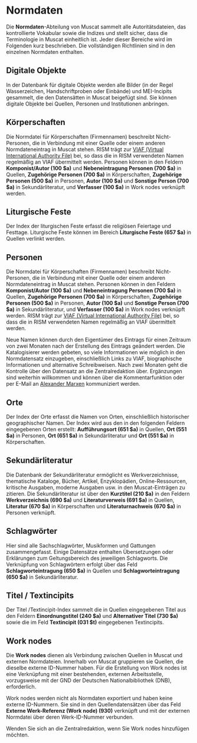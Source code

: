 # Normdaten

Die **Normdaten**-Abteilung von Muscat sammelt alle Autoritätsdateien, das kontrollierte Vokabular sowie die Indizes und stellt sicher, dass die Terminologie in Muscat einheitlich ist. Jeder dieser Bereiche wird im Folgenden kurz beschrieben. Die vollständigen Richtlinien sind in den einzelnen Normdaten enthalten.

## Digitale Objekte

In der Datenbank für digitale Objekte werden alle Bilder (in der Regel Wasserzeichen, Handschriftproben oder Einbände) und MEI-Incipits gesammelt, die den Datensätten in Muscat beigefügt sind. Sie können digitale Objekte bei Quellen, Personen und Institutionen anbringen.

## Körperschaften

Die Normdatei für Körperschaften (Firmennamen) beschreibt Nicht-Personen, die in Verbindung mit einer Quelle oder einem anderen Normdateneintrag in Muscat stehen. RISM trägt zur [VIAF (Virtual International Authority File)](https://www.viaf.org/) bei, so dass die in RISM verwendeten Namen regelmäßig an VIAF übermittelt werden. Personen können in den Feldern **Komponist/Autor (100 $a)** und **Nebeneintragung Personen (700 $a)** in Quellen, **Zugehörige Personen (700 $a)** in Körperschaften, **Zugehörige Personen (500 $a)** in Personen, **Autor (100 $a)** und **Sonstige Person (700 $a)** in Sekundärliteratur, und **Verfasser (100 $a)** in Work nodes verknüpft werden.

## Liturgische Feste

Der Index der liturgischen Feste erfasst die religiösen Feiertage und Festtage. Liturgische Feste können im Bereich **Liturgische Feste (657 $a)** in Quellen verlinkt werden.

## Personen

Die Normdatei für Körperschaften (Firmennamen) beschreibt Nicht-Personen, die in Verbindung mit einer Quelle oder einem anderen Normdateneintrag in Muscat stehen. Personen können in den Feldern **Komponist/Autor (100 $a)** und **Nebeneintragung Personen (700 $a)** in Quellen, **Zugehörige Personen (700 $a)** in Körperschaften, **Zugehörige Personen (500 $a)** in Personen, **Autor (100 $a)** und **Sonstige Person (700 $a)** in Sekundärliteratur, und **Verfasser (100 $a)** in Work nodes verknüpft werden. RISM trägt zur [VIAF (Virtual International Authority File)](https://www.viaf.org/) bei, so dass die in RISM verwendeten Namen regelmäßig an VIAF übermittelt werden.

Neue Namen können durch den Eigentümer des Eintrags für einen Zeitraum von zwei Monaten nach der Erstellung des Eintrags geändert werden. Die Katalogisierer werden gebeten, so viele Informationen wie möglich in den Normdatensatz einzugeben, einschließlich Links zu VIAF, biographische Informationen und alternative Schreibweisen. Nach zwei Monaten geht die Kontrolle über den Datensatz an die Zentralredaktion über. Ergänzungen sind weiterhin willkommen und können über die Kommentarfunktion oder per E-Mail an [Alexander Marxen](mailto:alexander.marxen@rism.info) kommuniziert werden.

## Orte

Der Index der Orte erfasst die Namen von Orten, einschließlich historischer geographischer Namen. Der Index wird aus den in den folgenden Feldern eingegebenen Orten erstellt: **Aufführungsort (651 $a)** in Quellen, **Ort (551 $a)** in Personen, **Ort (651 $a)** in Sekundärliteratur und **Ort (551 $a)** in Körperschaften.

## Sekundärliteratur

Die Datenbank der Sekundärliteratur ermöglicht es Werkverzeichnisse, thematische Kataloge, Bücher, Artikel, Enzyklopädien, Online-Ressourcen, kritische Ausgaben, moderne Ausgaben usw. in den Muscat-Einträgen zu zitieren. Die Sekundärliteratur ist über den **Kurztitel (210 $a)** in den Feldern **Werkverzeichnis (690 $a)** und **Literaturverweis (691 $a)** in Quellen, **Literatur (670 $a)** in Körperschaften und **Literaturnachweis (670 $a)** in Personen verknüpft.

## Schlagwörter

Hier sind alle Sachschlagwörter, Musikformen und Gattungen zusammengefasst. Einige Datensätze enthalten Übersetzungen oder Erklärungen zum Geltungsbereich des jeweiligen Schlagworts. Die Verknüpfung von Schlagwörtern erfolgt über das Feld **Schlagworteintragung (650 $a)** in Quellen und **Schlagworteintragung (650 $a)** in Sekundärliteratur.

## Titel / Textincipits

Der Titel /Textincipit-Index sammelt die in Quellen eingegebenen Titel aus den Feldern **Einordnungstitel (240 $a)** und **Alternativer Titel (730 $a)** sowie die im Feld **Textincipit (031 $t)** eingegebenen Textincipits.

## Work nodes

Die **Work nodes** dienen als Verbindung zwischen Quellen in Muscat und externen Normdateien. Innerhalb von Muscat gruppieren sie Quellen, die dieselbe externe ID-Nummer haben. Für die Erstellung von Work nodes ist eine Verknüpfung mit einer bestehenden, externen Arbeitsstelle, vorzugsweise mit der GND der Deutschen Nationalbibliothek (DNB), erforderlich.

Work nodes werden nicht als Normdaten exportiert und haben keine externe ID-Nummern. Sie sind in den Quellendatensätzen über das Feld **Externe Werk-Referenz (Work node) (930)** verknüpft und mit der externen Normdatei über deren Werk-ID-Nummer verbunden.

Wenden Sie sich an die Zentralredaktion, wenn Sie Work nodes hinzufügen möchten.
